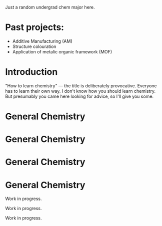 
Just a random undergrad chem major here.
<h1>    
    Past projects:
</h1>
<ul>
    <li>Additive Manufacturing (AM)</li>
    <li>Structure colouration</li>
    <li>Application of metalic organic framework (MOF)</li>
</ul>
<h1>
    Introduction
</h1>
<p> 
"How to learn chemistry" — the title is deliberately provocative. Everyone has to learn their own way. I don't know how you should learn chemistry. But presumably you came here looking for advice, so I'll give you some.

</p>

<h1>
General Chemistry
</h1>

<h1>
General Chemistry
</h1>
<h1>
General Chemistry
</h1>
<h1>
General Chemistry
</h1>
Work in progress.
</p><p> 
Work in progress.
</p><p> 
Work in progress.
</p>

